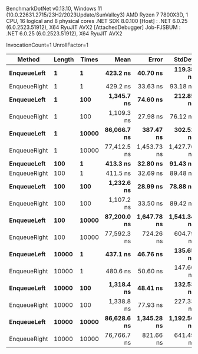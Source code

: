
BenchmarkDotNet v0.13.10, Windows 11 (10.0.22631.2715/23H2/2023Update/SunValley3)
AMD Ryzen 7 7800X3D, 1 CPU, 16 logical and 8 physical cores
.NET SDK 8.0.100
  [Host]     : .NET 6.0.25 (6.0.2523.51912), X64 RyuJIT AVX2 [AttachedDebugger]
  Job-FJSBUM : .NET 6.0.25 (6.0.2523.51912), X64 RyuJIT AVX2

InvocationCount=1  UnrollFactor=1  

 Method       | Length | Times | Mean        | Error       | StdDev      | Median      | Allocated |
------------- |------- |------ |------------:|------------:|------------:|------------:|----------:|
 **EnqueueLeft**  | **1**      | **1**     |    **423.2 ns** |    **40.70 ns** |   **119.38 ns** |    **400.0 ns** |     **592 B** |
 EnqueueRight | 1      | 1     |    429.2 ns |    33.63 ns |    93.18 ns |    400.0 ns |     592 B |
 **EnqueueLeft**  | **1**      | **100**   |  **1,345.7 ns** |    **74.60 ns** |   **212.85 ns** |  **1,300.0 ns** |    **5344 B** |
 EnqueueRight | 1      | 100   |  1,109.3 ns |    27.98 ns |    76.12 ns |  1,100.0 ns |    5344 B |
 **EnqueueLeft**  | **1**      | **10000** | **86,066.7 ns** |   **387.47 ns** |   **302.51 ns** | **86,100.0 ns** |  **480544 B** |
 EnqueueRight | 1      | 10000 | 77,412.5 ns | 1,453.73 ns | 1,427.76 ns | 77,100.0 ns |  480544 B |
 **EnqueueLeft**  | **100**    | **1**     |    **413.3 ns** |    **32.80 ns** |    **91.43 ns** |    **400.0 ns** |     **592 B** |
 EnqueueRight | 100    | 1     |    411.5 ns |    32.69 ns |    89.48 ns |    400.0 ns |     592 B |
 **EnqueueLeft**  | **100**    | **100**   |  **1,232.6 ns** |    **28.99 ns** |    **78.88 ns** |  **1,200.0 ns** |    **5344 B** |
 EnqueueRight | 100    | 100   |  1,107.2 ns |    33.50 ns |    89.42 ns |  1,100.0 ns |    5344 B |
 **EnqueueLeft**  | **100**    | **10000** | **87,200.0 ns** | **1,647.78 ns** | **1,541.34 ns** | **86,200.0 ns** |  **480544 B** |
 EnqueueRight | 100    | 10000 | 77,592.3 ns |   724.26 ns |   604.79 ns | 77,700.0 ns |  480544 B |
 **EnqueueLeft**  | **10000**  | **1**     |    **437.1 ns** |    **46.76 ns** |   **135.65 ns** |    **400.0 ns** |     **592 B** |
 EnqueueRight | 10000  | 1     |    480.6 ns |    50.60 ns |   147.60 ns |    400.0 ns |     592 B |
 **EnqueueLeft**  | **10000**  | **100**   |  **1,318.4 ns** |    **48.41 ns** |   **132.53 ns** |  **1,300.0 ns** |    **5344 B** |
 EnqueueRight | 10000  | 100   |  1,338.8 ns |    77.93 ns |   227.33 ns |  1,250.0 ns |    5344 B |
 **EnqueueLeft**  | **10000**  | **10000** | **86,628.6 ns** | **1,345.28 ns** | **1,192.56 ns** | **86,000.0 ns** |  **480544 B** |
 EnqueueRight | 10000  | 10000 | 76,766.7 ns |   821.66 ns |   641.49 ns | 76,700.0 ns |  480544 B |
